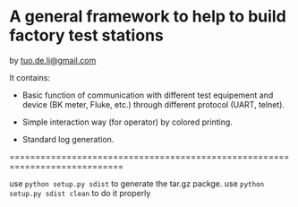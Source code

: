 # A general framework to help to build factory test stations 

by tuo.de.li@gmail.com

It contains: 
* Basic function of communication with different test equipement and device (BK meter, Fluke, etc.) through different protocol (UART, telnet).

* Simple interaction way (for operator) by colored printing.

* Standard log generation.

============================================================================

use `python setup.py sdist` to generate the tar.gz packge.
use `python setup.py sdist clean` to do it properly

